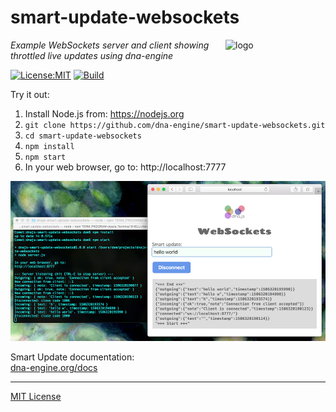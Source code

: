 # smart-update-websockets
<img src=https://dna-engine.org/graphics/dna-logo.png align=right width=160 alt=logo>

_Example WebSockets server and client showing throttled live updates using dna-engine_

[![License:MIT](https://img.shields.io/badge/License-MIT-blue.svg)](https://dna-engine.org/license)
[![Build](https://github.com/dna-engine/smart-update-websockets/workflows/build/badge.svg)](https://github.com/dna-engine/smart-update-websockets/actions/workflows/run-spec-on-push.yaml)

Try it out:

1. Install Node.js from: https://nodejs.org
1. `git clone https://github.com/dna-engine/smart-update-websockets.git`
1. `cd smart-update-websockets`
1. `npm install`
1. `npm start`
1. In your web browser, go to: http://localhost:7777

![screenshot](screenshot.png)

Smart Update documentation:<br>
[dna-engine.org/docs](https://dna-engine.org/docs/#event-smart)

---
[MIT License](LICENSE.txt)
